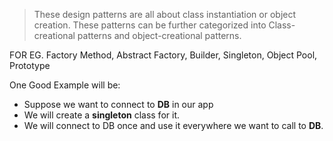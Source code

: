 > These design patterns are all about class instantiation or object creation. These patterns can be further categorized into Class-creational patterns and object-creational patterns.

FOR EG. Factory Method, Abstract Factory, Builder, Singleton, Object Pool, Prototype

One Good Example will be:
- Suppose we want to connect to **DB** in our app
- We will create a **singleton** class for it.
- We will connect to DB once and use it everywhere we want to call to **DB**.